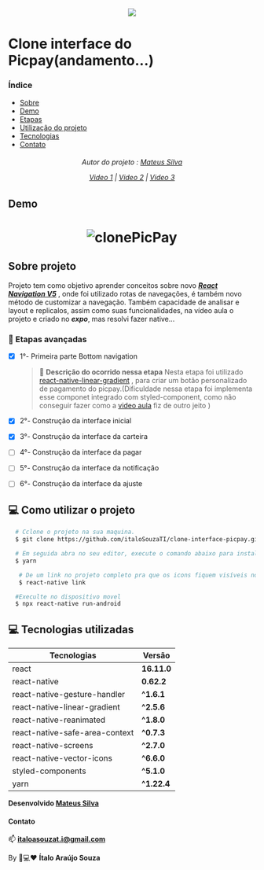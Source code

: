 <h1 align="center">
<img src="https://miro.medium.com/max/300/1*0p48XIDSTTvZbi8gCpCYog.png" />
</h1>

# Clone interface do Picpay(andamento...)

### Índice
 - [Sobre](#-Sobre-projeto)
 - [Demo](#-Demo)
 - [Etapas](#-Etapas-avançadas)
 - [Utilização do projeto](#-Como-utilizar-o-projeto)
 - [Tecnologias](#-Tecnologias-utilizadas)
 - [Contato](#-Contato)

<h6 align="center">

Autor do projeto : [Mateus Silva](https://github.com/maateusilva)

[Video 1](https://www.youtube.com/watch?v=0CraBZHejKI&t=592s) | [Video 2](https://www.youtube.com/watch?v=m5w6GcEhteM&t=18s) | [Video 3](https://www.youtube.com/watch?v=fiuWVbnBIpo)

## Demo
</h6>

<h1 align="center">

![clonePicPay](https://user-images.githubusercontent.com/52186505/81974948-ae7dd200-95fc-11ea-9075-db8c68b86e40.gif)
</h1>




## Sobre projeto
Projeto tem como objetivo aprender conceitos sobre novo ***[React Navigation V5](https://reactnavigation.org/docs/getting-started)*** , onde foi utilizado rotas de navegações, é também novo método de customizar a navegação.
Também capacidade de analisar e layout e replicalos, assim como suas funcionalidades, na vídeo aula o projeto e criado no ***expo***, mas resolvi fazer native...

 ### 📖 Etapas avançadas
- [x] 1°- Primeira parte Bottom navigation
    > 📣 **Descrição do ocorrido nessa etapa**
    Nesta etapa foi utilizado [react-native-linear-gradient](https://github.com/react-native-community/react-native-linear-gradient) , para criar um botão personalizado de pagamento do picpay.(Dificuldade nessa etapa foi implementa esse componet integrado com styled-component, como não conseguir fazer como a [video aula](https://www.youtube.com/watch?v=0CraBZHejKI&t=534s) fiz de outro jeito )

- [x] 2°- Construção da interface inicial
- [x] 3°- Construção da interface da carteira
- [ ] 4°- Construção da interface da pagar
- [ ] 5°- Construção da interface da notificação
- [ ] 6°- Construção da interface da ajuste

## 💻 Como utilizar o projeto
```bash
  # Cclone o projeto na sua maquina. 
  $ git clone https://github.com/italoSouzaTI/clone-interface-picpay.git

  # Em seguida abra no seu editor, execute o comando abaixo para instalar as dependências do projeto.
  $ yarn

   # De um link no projeto completo pra que os icons fiquem visíveis no projeto.
   $ react-native link

  #Execulte no dispositivo movel
  $ npx react-native run-android

```

## 💻 Tecnologias utilizadas 

|Tecnologias | Versão |
|------------|--------|
|react        |**16.11.0** |
|react-native |**0.62.2** |
|react-native-gesture-handler |**^1.6.1** |
|react-native-linear-gradient     |**^2.5.6** |
|react-native-reanimated     |**^1.8.0** |
|react-native-safe-area-context     |**^0.7.3** |
|react-native-screens     |**^2.7.0** |
|react-native-vector-icons     |**^6.6.0** |
|styled-components     |**^5.1.0** |
|yarn     |**^1.22.4** |

**Desenvolvido [Mateus Silva](https://github.com/maateusilva)**

#### Contato

📫 **italoasouzat.i@gmail.com**

By 📱💻❤ **Ítalo Araújo Souza**
